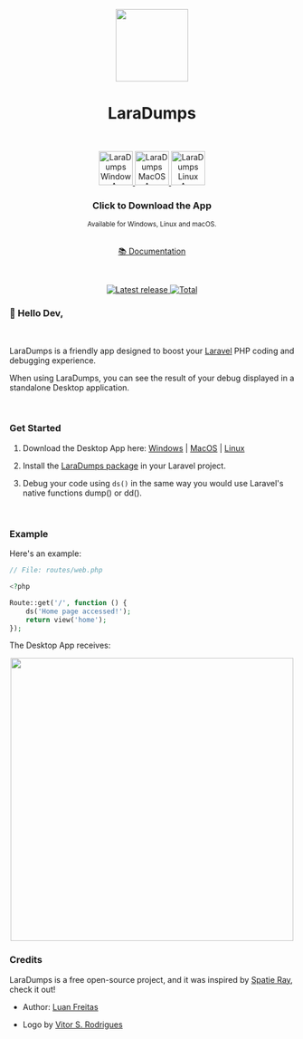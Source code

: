 <p align="center">
  <img src="./build/icon.png" height="128" alt="" />
</p>
<h1 align="center">LaraDumps</h1>
<div align="center">
  <br />
    <!--LaraDumpsVersion-->
  <p align="center">
    <a href="https://github.com/laradumps/app/releases/download/v2.3.1/LaraDumps-Setup-2.3.1.exe">
      <img src="./art/os/windows.png" height="60" alt="LaraDumps Windows App" />
    </a>
    <a href="https://github.com/laradumps/app/releases/download/v2.3.1/LaraDumps-2.3.1-universal.dmg">
      <img src="./art/os/macos.png" height="60" alt="LaraDumps MacOS App" />
    </a>
    <a href="https://github.com/laradumps/app/releases/download/v2.3.1/LaraDumps-2.3.1.AppImage">
      <img src="./art/os/linux.png" height="60" alt="LaraDumps Linux App" />
    </a>
  </p>
    <!--EndOfLaraDumpsVersion-->
  <h3>Click to Download the App</h3>
  <sub>Available for Windows, Linux and macOS.</sub>
  <br />
  <br />
  <p>
    <a href="https://laradumps.dev"> 📚 Documentation </a>
  </p>
</div>
 <br/>
<div align="center">
  <p align="center">
    <a href="https://github.com/laradumps/app/releases/latest">
    <img src="https://badgen.net/github/release/laradumps/app" alt="Latest release">
  </a>
  <a href="https://github.com/laradumps/app/releases">
    <img src="https://img.shields.io/github/downloads/laradumps/app/total" alt="Total">
  </a>
</div>
  </p>
</div>

### 👋 Hello Dev,

<br/>

LaraDumps is a friendly app designed to boost your [Laravel](https://larvel.com/) PHP coding and debugging experience.

When using LaraDumps, you can see the result of your debug displayed in a standalone Desktop application.

<br>

### Get Started
<!--LaraDumpsVersion-->

1. Download the Desktop App here: [Windows](https://github.com/laradumps/app/releases/download/v2.3.1/LaraDumps-Setup-2.3.1.exe) | [MacOS](https://github.com/laradumps/app/releases/download/v2.3.1/LaraDumps-2.3.1-universal.dmg)
 | [Linux](https://github.com/laradumps/app/releases/download/v2.3.1/LaraDumps-2.3.1.AppImage)
<!--EndOfLaraDumpsVersion-->

2. Install the [LaraDumps package](https://github.com/laradumps/laradumps) in your Laravel project.

3. Debug your code using `ds()` in the same way you would use Laravel's native functions dump() or dd().

<br>

### Example

Here's an example:

```php
// File: routes/web.php

<?php 

Route::get('/', function () {
    ds('Home page accessed!');
    return view('home');
});
```

The Desktop App receives:

<p align="center">
  <img src="./art/example.png" height="500" alt="" />
</p>

### Credits

LaraDumps is a free open-source project, and it was inspired by [Spatie Ray](https://github.com/spatie/ray), check it out!

- Author: [Luan Freitas](https://github.com/luanfreitasdev)

- Logo by [Vitor S. Rodrigues](https://github.com/vs0uz4)
